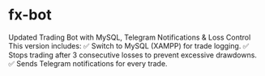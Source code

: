 # fx-bot
Updated Trading Bot with MySQL, Telegram Notifications &amp; Loss Control This version includes:
 ✅ Switch to MySQL (XAMPP) for trade logging.
 ✅ Stops trading after 3 consecutive losses to prevent excessive drawdowns.
 ✅ Sends Telegram notifications for every trade.
